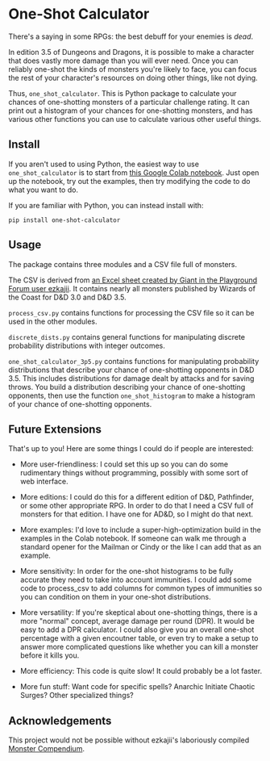 # One-Shot Calculator

There's a saying in some RPGs: the best debuff for your enemies is *dead*.

In edition 3.5 of Dungeons and Dragons, it is possible to make a character that does vastly more damage than you will ever need. Once you can reliably one-shot the kinds of monsters you're likely to face, you can focus the rest of your character's resources on doing other things, like not dying.

Thus, `one_shot_calculator`. This is Python package to calculate your chances of one-shotting monsters of a particular challenge rating. It can print out a histogram of your chances for one-shotting monsters, and has various other functions you can use to calculate various other useful things.

## Install

If you aren't used to using Python, the easiest way to use `one_shot_calculator` is to start from [this Google Colab notebook](https://colab.research.google.com/drive/1yWaMMJ_s-MK-ApQlY2LmhExGpLlOYQRE?usp=sharing). Just open up the notebook, try out the examples, then try modifying the code to do what you want to do.

If you are familiar with Python, you can instead install with:

```
pip install one-shot-calculator
```

## Usage

The package contains three modules and a CSV file full of monsters.

The CSV is derived from [an Excel sheet created by Giant in the Playground Forum user ezkajii](https://forums.giantitp.com/showthread.php?402179). It contains nearly all monsters published by Wizards of the Coast for D&D 3.0 and D&D 3.5.

`process_csv.py` contains functions for processing the CSV file so it can be used in the other modules.

`discrete_dists.py` contains general functions for manipulating discrete probability distributions with integer outcomes.

`one_shot_calculator_3p5.py` contains functions for manipulating probability distributions that describe your chance of one-shotting opponents in D&D 3.5. This includes distributions for damage dealt by attacks and for saving throws. You build a distribution describing your chance of one-shotting opponents, then use the function `one_shot_histogram` to make a histogram of your chance of one-shotting opponents.

## Future Extensions

That's up to you! Here are some things I could do if people are interested:

- More user-friendliness: I could set this up so you can do some rudimentary things without programming, possibly with some sort of web interface.

- More editions: I could do this for a different edition of D&D, Pathfinder, or some other appropriate RPG. In order to do that I need a CSV full of monsters for that edition. I have one for AD&D, so I might do that next.

- More examples: I'd love to include a super-high-optimization build in the examples in the Colab notebook. If someone can walk me through a standard opener for the Mailman or Cindy or the like I can add that as an example.

- More sensitivity: In order for the one-shot histograms to be fully accurate they need to take into account immunities. I could add some code to process_csv to add columns for common types of immunities so you can condition on them in your one-shot distributions.

- More versatility: If you're skeptical about one-shotting things, there is a more "normal" concept, average damage per round (DPR). It would be easy to add a DPR calculator. I could also give you an overall one-shot percentage with a given encoutner table, or even try to make a setup to answer more complicated questions like whether you can kill a monster before it kills you.

- More efficiency: This code is quite slow! It could probably be a lot faster.

- More fun stuff: Want code for specific spells? Anarchic Initiate Chaotic Surges? Other specialized things?


## Acknowledgements

This project would not be possible without ezkajii's laboriously compiled [Monster Compendium](https://forums.giantitp.com/showthread.php?402179).